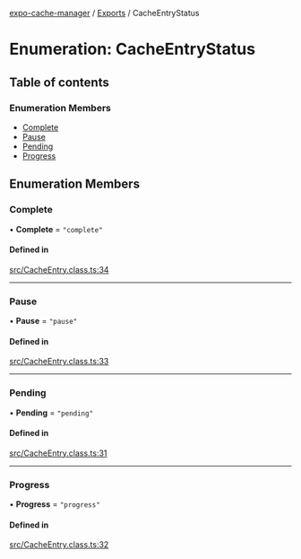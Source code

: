 [expo-cache-manager](../README.md) / [Exports](../modules.md) / CacheEntryStatus

# Enumeration: CacheEntryStatus

## Table of contents

### Enumeration Members

- [Complete](CacheEntryStatus.md#complete)
- [Pause](CacheEntryStatus.md#pause)
- [Pending](CacheEntryStatus.md#pending)
- [Progress](CacheEntryStatus.md#progress)

## Enumeration Members

### Complete

• **Complete** = ``"complete"``

#### Defined in

[src/CacheEntry.class.ts:34](https://github.com/WhidRubeld/expo-file-system-manager/blob/0a37419/src/CacheEntry.class.ts#L34)

___

### Pause

• **Pause** = ``"pause"``

#### Defined in

[src/CacheEntry.class.ts:33](https://github.com/WhidRubeld/expo-file-system-manager/blob/0a37419/src/CacheEntry.class.ts#L33)

___

### Pending

• **Pending** = ``"pending"``

#### Defined in

[src/CacheEntry.class.ts:31](https://github.com/WhidRubeld/expo-file-system-manager/blob/0a37419/src/CacheEntry.class.ts#L31)

___

### Progress

• **Progress** = ``"progress"``

#### Defined in

[src/CacheEntry.class.ts:32](https://github.com/WhidRubeld/expo-file-system-manager/blob/0a37419/src/CacheEntry.class.ts#L32)
